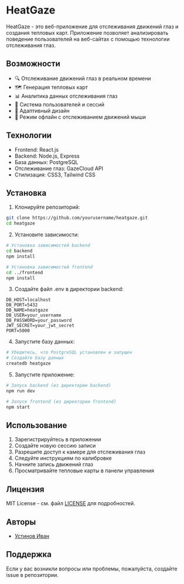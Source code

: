 # HeatGaze

HeatGaze - это веб-приложение для отслеживания движений глаз и создания тепловых карт. Приложение позволяет анализировать поведение пользователей на веб-сайтах с помощью технологии отслеживания глаз.

## Возможности

- 🔍 Отслеживание движений глаз в реальном времени
- 🗺️ Генерация тепловых карт
- 📊 Аналитика данных отслеживания глаз
- 👥 Система пользователей и сессий
- 📱 Адаптивный дизайн
- 🔄 Режим офлайн с отслеживанием движений мыши

## Технологии

- Frontend: React.js
- Backend: Node.js, Express
- База данных: PostgreSQL
- Отслеживание глаз: GazeCloud API
- Стилизация: CSS3, Tailwind CSS

## Установка

1. Клонируйте репозиторий:
```bash
git clone https://github.com/yourusername/heatgaze.git
cd heatgaze
```

2. Установите зависимости:
```bash
# Установка зависимостей backend
cd backend
npm install

# Установка зависимостей frontend
cd ../frontend
npm install
```

3. Создайте файл .env в директории backend:
```env
DB_HOST=localhost
DB_PORT=5432
DB_NAME=heatgaze
DB_USER=your_username
DB_PASSWORD=your_password
JWT_SECRET=your_jwt_secret
PORT=5000
```

4. Запустите базу данных:
```bash
# Убедитесь, что PostgreSQL установлен и запущен
# Создайте базу данных
createdb heatgaze
```

5. Запустите приложение:
```bash
# Запуск backend (из директории backend)
npm run dev

# Запуск frontend (из директории frontend)
npm start
```

## Использование

1. Зарегистрируйтесь в приложении
2. Создайте новую сессию записи
3. Разрешите доступ к камере для отслеживания глаз
4. Следуйте инструкциям по калибровке
5. Начните запись движений глаз
6. Просматривайте тепловые карты в панели управления

## Лицензия

MIT License - см. файл [LICENSE](LICENSE) для подробностей.

## Авторы

- [Устинов Иван](https://github.com/owolink)

## Поддержка

Если у вас возникли вопросы или проблемы, пожалуйста, создайте issue в репозитории. 